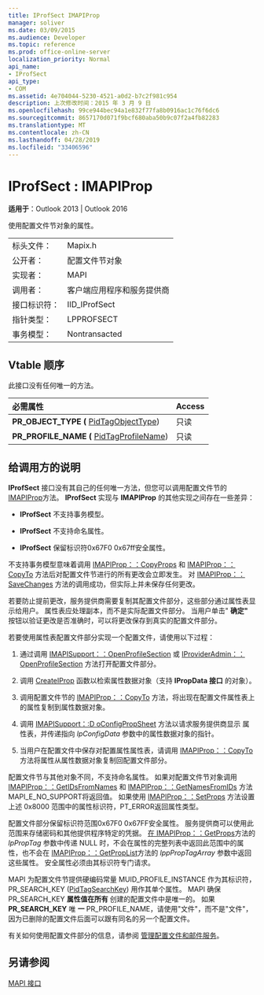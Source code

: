 ```yaml
---
title: IProfSect IMAPIProp
manager: soliver
ms.date: 03/09/2015
ms.audience: Developer
ms.topic: reference
ms.prod: office-online-server
localization_priority: Normal
api_name:
- IProfSect
api_type:
- COM
ms.assetid: 4e704044-5230-4521-a0d2-b7c2f981c954
description: 上次修改时间：2015 年 3 月 9 日
ms.openlocfilehash: 99ce944bec94a1e832f77fa8b0916ac1c76f6dc6
ms.sourcegitcommit: 8657170d071f9bcf680aba50b9c07f2a4fb82283
ms.translationtype: MT
ms.contentlocale: zh-CN
ms.lasthandoff: 04/28/2019
ms.locfileid: "33406596"
---
```

# <a name="iprofsect--imapiprop"></a>IProfSect : IMAPIProp

  
  
**适用于**：Outlook 2013 | Outlook 2016 
  
使用配置文件节对象的属性。 
  
|||
|:-----|:-----|
|标头文件：  <br/> |Mapix.h  <br/> |
|公开者：  <br/> |配置文件节对象  <br/> |
|实现者：  <br/> |MAPI  <br/> |
|调用者：  <br/> |客户端应用程序和服务提供商  <br/> |
|接口标识符：  <br/> |IID_IProfSect  <br/> |
|指针类型：  <br/> |LPPROFSECT  <br/> |
|事务模型：  <br/> |Nontransacted  <br/> |
   
## <a name="vtable-order"></a>Vtable 顺序

此接口没有任何唯一的方法。
  
|**必需属性**|**Access**|
|:-----|:-----|
|**PR_OBJECT_TYPE (** [PidTagObjectType](pidtagobjecttype-canonical-property.md))   <br/> |只读  <br/> |
|**PR_PROFILE_NAME (** [PidTagProfileName](pidtagprofilename-canonical-property.md))   <br/> |只读  <br/> |
   
## <a name="notes-to-callers"></a>给调用方的说明

**IProfSect** 接口没有其自己的任何唯一方法，但您可以调用配置文件节的 [IMAPIProp](imapipropiunknown.md)方法。 **IProfSect** 实现与 **IMAPIProp** 的其他实现之间存在一些差异：
  
- **IProfSect** 不支持事务模型。 
    
- **IProfSect** 不支持命名属性。 
    
- **IProfSect** 保留标识符0x67F0 0x67ff安全属性。 
    
不支持事务模型意味着调用 [IMAPIProp：：CopyProps](imapiprop-copyprops.md) 和 [IMAPIProp：：CopyTo](imapiprop-copyto.md) 方法后对配置文件节进行的所有更改会立即发生。 对 [IMAPIProp：：SaveChanges](imapiprop-savechanges.md) 方法的调用成功，但实际上并未保存任何更改。 
  
若要防止提前更改，服务提供商需要复制其配置文件部分，这些部分通过属性表显示给用户。 属性表应处理副本，而不是实际配置文件部分。 当用户单击" **确定"** 按钮以验证更改是否准确时，可以将更改保存到真实的配置文件部分。 
  
若要使用属性表配置文件部分实现一个配置文件，请使用以下过程：
  
1. 通过调用 [IMAPISupport：：OpenProfileSection](imapisupport-openprofilesection.md) 或 [IProviderAdmin：：OpenProfileSection](iprovideradmin-openprofilesection.md) 方法打开配置文件部分。 
    
2. 调用 [CreateIProp](createiprop.md) 函数以检索属性数据对象（支持 **IPropData 接口** 的对象）。 
    
3. 调用配置文件节的 [IMAPIProp：：CopyTo](imapiprop-copyto.md) 方法，将出现在配置文件属性表上的属性复制到属性数据对象。 
    
4. 调用 [IMAPISupport：:D oConfigPropSheet](imapisupport-doconfigpropsheet.md) 方法以请求服务提供商显示 属性表，并传递指向  _lpConfigData_ 参数中的属性数据对象的指针。 
    
5. 当用户在配置文件中保存对配置属性属性表，请调用 [IMAPIProp：：CopyTo](imapiprop-copyto.md) 方法将属性从属性数据对象复制回配置文件部分。 
    
配置文件节与其他对象不同，不支持命名属性。 如果对配置文件节对象调用 [IMAPIProp：：GetIDsFromNames](imapiprop-getidsfromnames.md) 和 [IMAPIProp：：GetNamesFromIDs](imapiprop-getnamesfromids.md) 方法MAPI_E_NO_SUPPORT将返回值。 如果使用 [IMAPIProp：：SetProps](imapiprop-setprops.md) 方法设置上述 0x8000 范围中的属性标识符，PT_ERROR返回属性类型。 
  
配置文件部分保留标识符范围0x67F0 0x67FF安全属性。 服务提供商可以使用此范围来存储密码和其他提供程序特定的凭据。 [在 IMAPIProp：：GetProps](imapiprop-getprops.md)方法的 _lpPropTag_ 参数中传递 NULL 时，不会在属性的完整列表中返回此范围中的属性，也不会在 [IMAPIProp：：GetPropList](imapiprop-getproplist.md)方法的 _lppPropTagArray_ 参数中返回这些属性。 安全属性必须由其标识符专门请求。 
  
MAPI 为配置文件节提供硬编码常量 MUID_PROFILE_INSTANCE 作为其标识符，PR_SEARCH_KEY ([PidTagSearchKey](pidtagsearchkey-canonical-property.md)) 用作其单个属性。  MAPI 确保PR_SEARCH_KEY **属性值在所有** 创建的配置文件中是唯一的。 如果 **PR_SEARCH_KEY** 唯 **一** PR_PROFILE_NAME，请使用"文件"，而不是"文件"，因为已删除的配置文件后面可以跟有同名的另一个配置文件。 
  
有关如何使用配置文件部分的信息，请参阅 [管理配置文件和邮件服务](administering-profiles-and-message-services.md)。
  
## <a name="see-also"></a>另请参阅



[MAPI 接口](mapi-interfaces.md)

